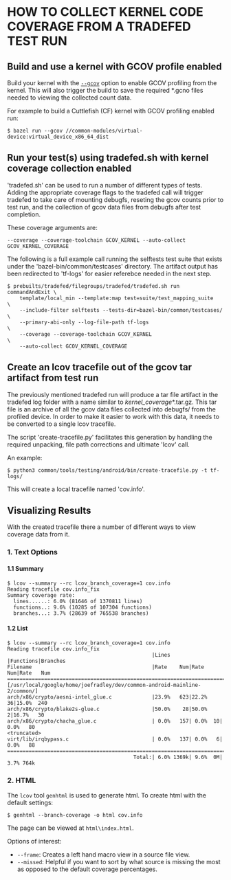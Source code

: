HOW TO COLLECT KERNEL CODE COVERAGE FROM A TRADEFED TEST RUN
============================================================


## Build and use a kernel with GCOV profile enabled
Build your kernel with the [`--gcov`](https://android.googlesource.com/kernel/build/+/refs/heads/main/kleaf/docs/gcov.md) option to enable
GCOV profiling from the kernel. This will also trigger the build to save the required *.gcno files needed to viewing the collected count data.

For example to build a Cuttlefish (CF) kernel with GCOV profiling enabled run:
```
$ bazel run --gcov //common-modules/virtual-device:virtual_device_x86_64_dist
```

## Run your test(s) using tradefed.sh with kernel coverage collection enabled
'tradefed.sh' can be used to run a number of different types of tests. Adding the appropriate coverage flags
to the tradefed call will trigger tradefed to take care of mounting debugfs, reseting the gcov counts prior
to test run, and the collection of gcov data files from debugfs after test completion.

These coverage arguments are:
```
--coverage --coverage-toolchain GCOV_KERNEL --auto-collect GCOV_KERNEL_COVERAGE
```

The following is a full example call running the selftests test suite that exists under the
'bazel-bin/common/testcases' directory. The artifact output has been redirected to 'tf-logs'
for easier referebce needed in the next step.
```
$ prebuilts/tradefed/filegroups/tradefed/tradefed.sh run commandAndExit \
    template/local_min --template:map test=suite/test_mapping_suite     \
    --include-filter selftests --tests-dir=bazel-bin/common/testcases/  \
    --primary-abi-only --log-file-path tf-logs                          \
    --coverage --coverage-toolchain GCOV_KERNEL                         \
    --auto-collect GCOV_KERNEL_COVERAGE
```

## Create an lcov tracefile out of the gcov tar artifact from test run
The previously mentioned tradefed run will produce a tar file artifact in the
tradefed log folder with a name similar to <test>_kernel_coverage_*.tar.gz.
This tar file is an archive of all the gcov data files collected into debugfs/
from the profiled device. In order to make it easier to work with this data,
it needs to be converted to a single lcov tracefile.

The script 'create-tracefile.py' facilitates this generation by handling the
required unpacking, file path corrections and ultimate 'lcov' call.

An example:
```
$ python3 common/tools/testing/android/bin/create-tracefile.py -t tf-logs/
```

This will create a local tracefile named 'cov.info'.


## Visualizing Results
With the created tracefile there a number of different ways to view coverage data from it.
### 1. Text Options
#### 1.1 Summary
```
$ lcov --summary --rc lcov_branch_coverage=1 cov.info
Reading tracefile cov.info_fix
Summary coverage rate:
  lines......: 6.0% (81646 of 1370811 lines)
  functions..: 9.6% (10285 of 107304 functions)
  branches...: 3.7% (28639 of 765538 branches)
```
#### 1.2 List
```
$ lcov --summary --rc lcov_branch_coverage=1 cov.info
Reading tracefile cov.info_fix
                                               |Lines      |Functions|Branches
Filename                                       |Rate    Num|Rate  Num|Rate   Num
================================================================================
[/usr/local/google/home/joefradley/dev/common-android-mainline-2/common/]
arch/x86/crypto/aesni-intel_glue.c             |23.9%   623|22.2%  36|15.0%  240
arch/x86/crypto/blake2s-glue.c                 |50.0%    28|50.0%   2|16.7%   30
arch/x86/crypto/chacha_glue.c                  | 0.0%   157| 0.0%  10| 0.0%   80
<truncated>
virt/lib/irqbypass.c                           | 0.0%   137| 0.0%   6| 0.0%   88
================================================================================
                                         Total:| 6.0% 1369k| 9.6%  0M| 3.7% 764k
```
### 2. HTML
The `lcov` tool `genhtml` is used to generate html. To create html with the default settings:

```
$ genhtml --branch-coverage -o html cov.info
```

The page can be viewed at `html\index.html`.

Options of interest:
 * `--frame`: Creates a left hand macro view in a source file view.
 * `--missed`: Helpful if you want to sort by what source is missing the most as opposed to the default coverage percentages.



